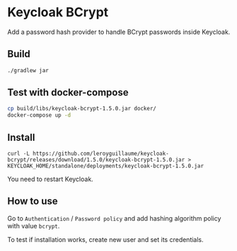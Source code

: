 # Keycloak BCrypt

Add a password hash provider to handle BCrypt passwords inside Keycloak.

## Build
```bash
./gradlew jar
```

## Test with docker-compose
```bash
cp build/libs/keycloak-bcrypt-1.5.0.jar docker/
docker-compose up -d
```

## Install
```
curl -L https://github.com/leroyguillaume/keycloak-bcrypt/releases/download/1.5.0/keycloak-bcrypt-1.5.0.jar > KEYCLOAK_HOME/standalone/deployments/keycloak-bcrypt-1.5.0.jar
```
You need to restart Keycloak.

## How to use
Go to `Authentication` / `Password policy` and add hashing algorithm policy with value `bcrypt`.

To test if installation works, create new user and set its credentials.
